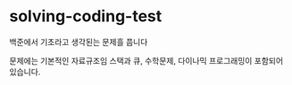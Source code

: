 # solving-coding-test

백준에서 기초라고 생각된는 문제흘 풉니다

문제에는 기본적인 자료규조임 스택과 큐, 수학문제, 다이나믹 프로그래밍이 포함되어 있습니다. 
